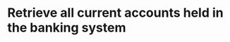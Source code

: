 #  Retrieve all current accounts held in the banking system

<api-endpoint openapi-path="../../../openapi.yml" method="GET" endpoint="/current-accounts"/>